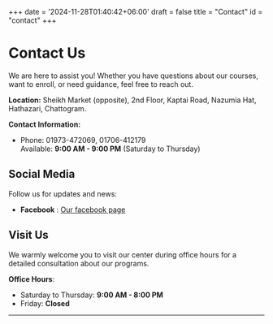 +++
date = '2024-11-28T01:40:42+06:00'
draft = false
title = "Contact"
id = "contact"
+++

# Contact Us

We are here to assist you! Whether you have questions about our courses, want to enroll, or need guidance, feel free to reach out.

**Location:**
Sheikh Market (opposite), 2nd Floor, Kaptai Road, Nazumia Hat, Hathazari, Chattogram.

**Contact Information:**
- Phone: 01973-472069, 01706-412179   
Available: **9:00 AM - 9:00 PM** (Saturday to Thursday)



## Social Media  
Follow us for updates and news:  
- **Facebook** : [Our facebook page](https://www.facebook.com/profile.php?id=61563992409030)  

## Visit Us  
We warmly welcome you to visit our center during office hours for a detailed consultation about our programs.  

**Office Hours**:  
- Saturday to Thursday: **9:00 AM - 8:00 PM**  
- Friday: **Closed**  

---


